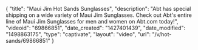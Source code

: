 {
    "title": "Maui Jim Hot Sands Sunglasses",
    "description": "Abt has special shipping on a wide variety of Maui Jim Sunglasses. Check out Abt's entire line of Maui Jim Sunglasses for men and women on Abt.com today!",
    "videoid": "69866851",
    "date_created": "1427401439",
    "date_modified": "1498863175",
    "type": "captivate",
    "layout": "video",
    "url": "\/v\/hot-sands\/69866851"
}